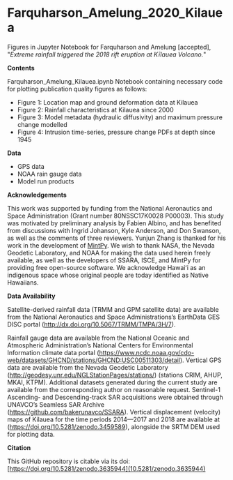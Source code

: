 # Farquharson_Amelung_2020_Kilauea 
Figures in Jupyter Notebook for Farquharson and Amelung [accepted], "*Extreme rainfall triggered the 2018 rift eruption at Kīlauea Volcano.*"

**Contents**

Farquharson_Amelung_Kilauea.ipynb Notebook containing necessary code for plotting publication quality figures as follows:
- Figure 1: Location map and ground deformation data at Kilauea
- Figure 2: Rainfall characteristics at Kilauea since 2000
- Figure 3: Model metadata (hydraulic diffusivity) and maximum pressure change modelled
- Figure 4: Intrusion time-series, pressure change PDFs at depth since 1945

**Data**

- GPS data
- NOAA rain gauge data
- Model run products

**Acknowledgements**

This work was supported by funding from the National Aeronautics and Space Administration (Grant number 80NSSC17K0028 P00003). This study was motivated by preliminary analysis by Fabien Albino, and has benefited from discussions with Ingrid Johanson, Kyle Anderson, and Don Swanson, as well as the comments of three reviewers. Yunjun Zhang is thanked for his work in the development of [MintPy](https://github.com/yunjunz/MintPy).  We wish to thank NASA, the Nevada Geodetic Laboratory, and NOAA for making the data used herein freely available, as well as the developers of SSARA, ISCE, and MintPy for providing free open-source software. We acknowledge Hawaiʻi as an indigenous space whose original people are today identified as Native Hawaiians.

**Data Availability**

Satellite-derived rainfall data (TRMM and GPM satellite data) are available from the National Aeronautics and Space Administrations’s EarthData GES DISC portal (http://dx.doi.org/10.5067/TRMM/TMPA/3H/7). 

 Rainfall gauge data are available from the National Oceanic and Atmospheric Administration’s National Centers for Environmental Information climate data portal (https://www.ncdc.noaa.gov/cdo-web/datasets/GHCND/stations/GHCND:USC00511303/detail). Vertical GPS data are available from the Nevada Geodetic Laboratory (http://geodesy.unr.edu/NGLStationPages/stations/)  (stations CRIM, AHUP, MKAI, KTPM). Additional datasets generated during the current study are available from the corresponding author on reasonable request. Sentinel-1 Ascending- and Descending-track SAR acquisitions were obtained through UNAVCO’s Seamless SAR Archive (https://github.com/bakerunavco/SSARA). Vertical displacement (velocity) maps of Kilauea for the time periods 2014—2017 and 2018 are available at (https://doi.org/10.5281/zenodo.3459589), alongside the SRTM DEM used for plotting data.

**Citation**

This GitHub repository is citable via its doi: [https://doi.org/10.5281/zenodo.3635944](10.5281/zenodo.3635944)

